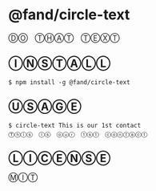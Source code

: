# @fand/circle-text

ⒹⓄ　ⓉⒽⒶⓉ　ⓉⒺⓍⓉ

## ⒾⓃⓈⓉⒶⓁⓁ

```
$ npm install -g @fand/circle-text
```

## ⓊⓈⒶⒼⒺ

```
$ circle-text This is our 1st contact
Ⓣⓗⓘⓢ　ⓘⓢ　ⓞⓤⓡ　①ⓢⓣ　ⓒⓞⓝⓣⓐⓒⓣ
```

## ⓁⒾⒸⒺⓃⓈⒺ
ⓂⒾⓉ
